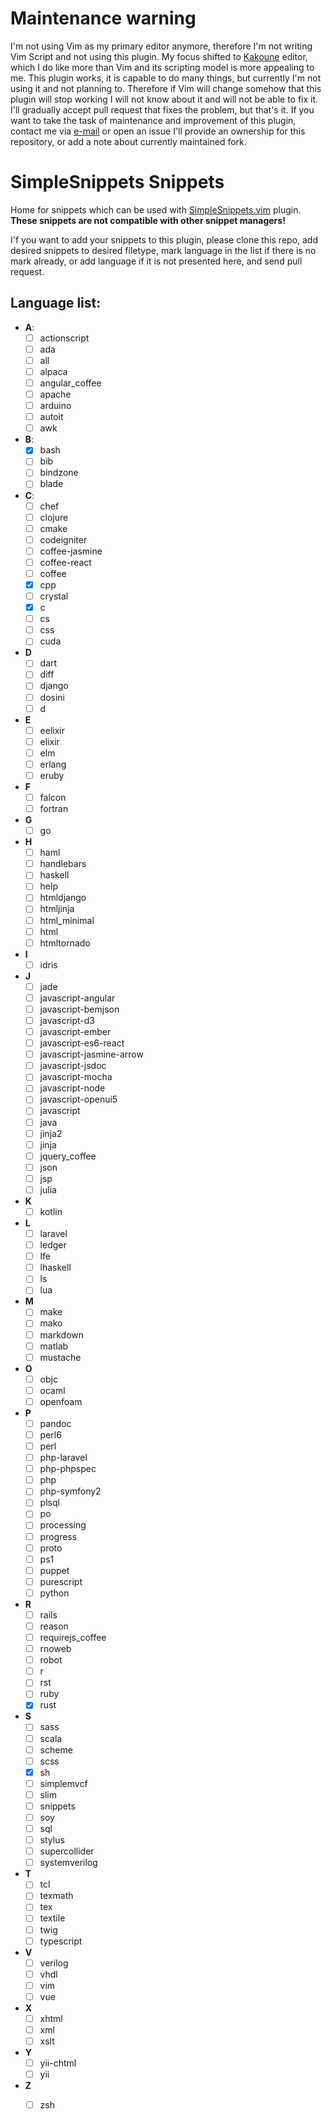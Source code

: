 # Maintenance warning
I'm not using Vim as my primary editor anymore, therefore I'm not writing
Vim Script and not using this plugin. My focus shifted to
[Kakoune](http://kakoune.org/) editor, which I do like more than Vim and its
scripting model is more appealing to me.  This plugin works, it is capable to do
many things, but currently I'm not using it and not planning to. Therefore if
Vim will change somehow that this plugin will stop working I will not know about
it and will not be able to fix it. I'll gradually accept pull request that fixes
the problem, but that's it. If you want to take the task of maintenance and
improvement of this plugin, contact me via [e-mail](andreyorst@gmail.com) or
open an issue I'll provide an ownership for this repository, or add a note about
currently maintained fork.

# SimpleSnippets Snippets

Home for snippets which can be used with [SimpleSnippets.vim](https://github.com/andreyorst/SimpleSnippets.vim) plugin.
**These snippets are not compatible with other snippet managers!**

I'f you want to add your snippets to this plugin, please clone this repo, add desired snippets to desired filetype,
mark language in the list if there is no mark already, or add language if it is not presented here, and send pull request.


## Language list:
- **A**:
  - [ ] actionscript
  - [ ] ada
  - [ ] all
  - [ ] alpaca
  - [ ] angular_coffee
  - [ ] apache
  - [ ] arduino
  - [ ] autoit
  - [ ] awk
- **B**:
  - [x] bash
  - [ ] bib
  - [ ] bindzone
  - [ ] blade
- **C**:
  - [ ] chef
  - [ ] clojure
  - [ ] cmake
  - [ ] codeigniter
  - [ ] coffee-jasmine
  - [ ] coffee-react
  - [ ] coffee
  - [x] cpp
  - [ ] crystal
  - [x] c
  - [ ] cs
  - [ ] css
  - [ ] cuda
- **D**
  - [ ] dart
  - [ ] diff
  - [ ] django
  - [ ] dosini
  - [ ] d
- **E**
  - [ ] eelixir
  - [ ] elixir
  - [ ] elm
  - [ ] erlang
  - [ ] eruby
- **F**
  - [ ] falcon
  - [ ] fortran
- **G**
  - [ ] go
- **H**
  - [ ] haml
  - [ ] handlebars
  - [ ] haskell
  - [ ] help
  - [ ] htmldjango
  - [ ] htmljinja
  - [ ] html_minimal
  - [ ] html
  - [ ] htmltornado
- **I**
  - [ ] idris
- **J**
  - [ ] jade
  - [ ] javascript-angular
  - [ ] javascript-bemjson
  - [ ] javascript-d3
  - [ ] javascript-ember
  - [ ] javascript-es6-react
  - [ ] javascript-jasmine-arrow
  - [ ] javascript-jsdoc
  - [ ] javascript-mocha
  - [ ] javascript-node
  - [ ] javascript-openui5
  - [ ] javascript
  - [ ] java
  - [ ] jinja2
  - [ ] jinja
  - [ ] jquery_coffee
  - [ ] json
  - [ ] jsp
  - [ ] julia
- **K**
  - [ ] kotlin
- **L**
  - [ ] laravel
  - [ ] ledger
  - [ ] lfe
  - [ ] lhaskell
  - [ ] ls
  - [ ] lua
- **M**
  - [ ] make
  - [ ] mako
  - [ ] markdown
  - [ ] matlab
  - [ ] mustache
- **O**
  - [ ] objc
  - [ ] ocaml
  - [ ] openfoam
- **P**
  - [ ] pandoc
  - [ ] perl6
  - [ ] perl
  - [ ] php-laravel
  - [ ] php-phpspec
  - [ ] php
  - [ ] php-symfony2
  - [ ] plsql
  - [ ] po
  - [ ] processing
  - [ ] progress
  - [ ] proto
  - [ ] ps1
  - [ ] puppet
  - [ ] purescript
  - [ ] python
- **R**
  - [ ] rails
  - [ ] reason
  - [ ] requirejs_coffee
  - [ ] rnoweb
  - [ ] robot
  - [ ] r
  - [ ] rst
  - [ ] ruby
  - [x] rust
- **S**
  - [ ] sass
  - [ ] scala
  - [ ] scheme
  - [ ] scss
  - [x] sh
  - [ ] simplemvcf
  - [ ] slim
  - [ ] snippets
  - [ ] soy
  - [ ] sql
  - [ ] stylus
  - [ ] supercollider
  - [ ] systemverilog
- **T**
  - [ ] tcl
  - [ ] texmath
  - [ ] tex
  - [ ] textile
  - [ ] twig
  - [ ] typescript
- **V**
  - [ ] verilog
  - [ ] vhdl
  - [ ] vim
  - [ ] vue
- **X**
  - [ ] xhtml
  - [ ] xml
  - [ ] xslt
- **Y**
  - [ ] yii-chtml
  - [ ] yii
- **Z**
  - [ ] zsh

